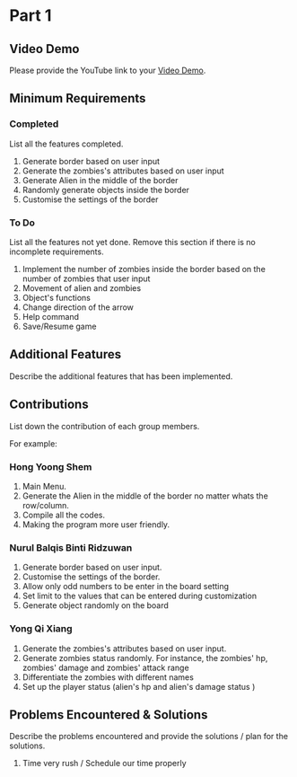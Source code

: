 # Part 1

## Video Demo

Please provide the YouTube link to your [Video Demo](https://youtu.be/l9hoBgfdmQQ).

## Minimum Requirements

### Completed

List all the features completed.

1. Generate border based on user input
2. Generate the zombies's attributes based on user input
3. Generate Alien in the middle of the border 
4. Randomly generate objects inside the border 
5. Customise the settings of the border

### To Do

List all the features not yet done. Remove this section if there is no incomplete requirements.

1. Implement the number of zombies inside the border based on the number of zombies that user input 
2. Movement of alien and zombies
3. Object's functions
4. Change direction of the arrow 
5. Help command 
6. Save/Resume game 

## Additional Features

Describe the additional features that has been implemented.

## Contributions

List down the contribution of each group members.

For example:

### Hong Yoong Shem 

1. Main Menu.
2. Generate the Alien in the middle of the border no matter whats the row/column. 
3. Compile all the codes.
4. Making the program more user friendly. 


### Nurul Balqis Binti Ridzuwan 

1. Generate border based on user input.
2. Customise the settings of the border.
3. Allow only odd numbers to be enter in the board setting
4. Set limit to the values that can be entered during customization
5. Generate object randomly on the board

### Yong Qi Xiang 

1. Generate the zombies's attributes based on user input.
2. Generate zombies status randomly. For instance, the zombies' hp, zombies' damage and zombies' attack range
3. Differentiate the zombies with different names
4. Set up the player status (alien's hp and alien's damage status )

## Problems Encountered & Solutions

Describe the problems encountered and provide the solutions / plan for the solutions.

1. Time very rush / Schedule our time properly 
